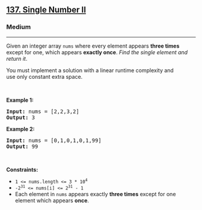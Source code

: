 <h2><a href="https://leetcode.com/problems/single-number-ii/">137. Single Number II</a></h2><h3>Medium</h3><hr><div style="user-select: auto;"><p style="user-select: auto;">Given an integer array <code style="user-select: auto;">nums</code> where&nbsp;every element appears <strong style="user-select: auto;">three times</strong> except for one, which appears <strong style="user-select: auto;">exactly once</strong>. <em style="user-select: auto;">Find the single element and return it</em>.</p>

<p style="user-select: auto;">You must&nbsp;implement a solution with a linear runtime complexity and use&nbsp;only constant&nbsp;extra space.</p>

<p style="user-select: auto;">&nbsp;</p>
<p style="user-select: auto;"><strong class="example" style="user-select: auto;">Example 1:</strong></p>
<pre style="user-select: auto;"><strong style="user-select: auto;">Input:</strong> nums = [2,2,3,2]
<strong style="user-select: auto;">Output:</strong> 3
</pre><p style="user-select: auto;"><strong class="example" style="user-select: auto;">Example 2:</strong></p>
<pre style="user-select: auto;"><strong style="user-select: auto;">Input:</strong> nums = [0,1,0,1,0,1,99]
<strong style="user-select: auto;">Output:</strong> 99
</pre>
<p style="user-select: auto;">&nbsp;</p>
<p style="user-select: auto;"><strong style="user-select: auto;">Constraints:</strong></p>

<ul style="user-select: auto;">
	<li style="user-select: auto;"><code style="user-select: auto;">1 &lt;= nums.length &lt;= 3 * 10<sup style="user-select: auto;">4</sup></code></li>
	<li style="user-select: auto;"><code style="user-select: auto;">-2<sup style="user-select: auto;">31</sup> &lt;= nums[i] &lt;= 2<sup style="user-select: auto;">31</sup> - 1</code></li>
	<li style="user-select: auto;">Each element in <code style="user-select: auto;">nums</code> appears exactly <strong style="user-select: auto;">three times</strong> except for one element which appears <strong style="user-select: auto;">once</strong>.</li>
</ul>
</div>